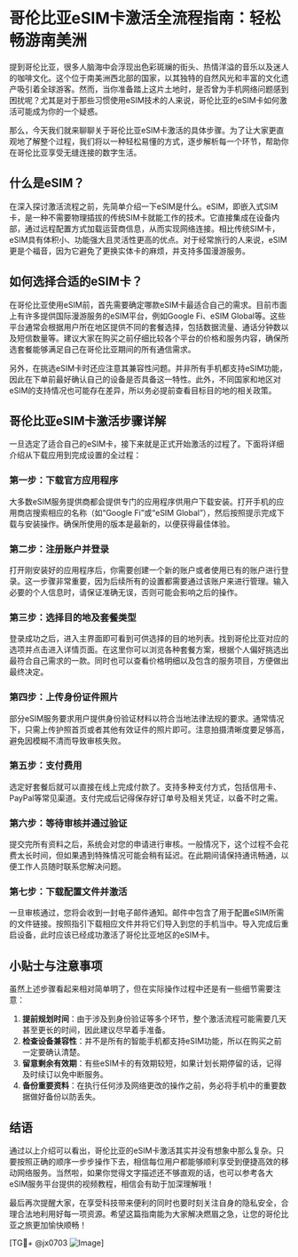 # 哥伦比亚eSIM卡激活全流程指南：轻松畅游南美洲

提到哥伦比亚，很多人脑海中会浮现出色彩斑斓的街头、热情洋溢的音乐以及迷人的咖啡文化。这个位于南美洲西北部的国家，以其独特的自然风光和丰富的文化遗产吸引着全球游客。然而，当你准备踏上这片土地时，是否曾为手机网络问题感到困扰呢？尤其是对于那些习惯使用eSIM技术的人来说，哥伦比亚的eSIM卡如何激活可能成为你的一个疑惑。

那么，今天我们就来聊聊关于哥伦比亚eSIM卡激活的具体步骤。为了让大家更直观地了解整个过程，我们将以一种轻松易懂的方式，逐步解析每一个环节，帮助你在哥伦比亚享受无缝连接的数字生活。

## 什么是eSIM？

在深入探讨激活流程之前，先简单介绍一下eSIM是什么。eSIM，即嵌入式SIM卡，是一种不需要物理插拔的传统SIM卡就能工作的技术。它直接集成在设备内部，通过远程配置方式加载运营商信息，从而实现网络连接。相比传统SIM卡，eSIM具有体积小、功能强大且灵活性更高的优点。对于经常旅行的人来说，eSIM更是个福音，因为它避免了更换实体卡的麻烦，并支持多国漫游服务。

## 如何选择合适的eSIM卡？

在哥伦比亚使用eSIM前，首先需要确定哪款eSIM卡最适合自己的需求。目前市面上有许多提供国际漫游服务的eSIM平台，例如Google Fi、eSIM Global等。这些平台通常会根据用户所在地区提供不同的套餐选择，包括数据流量、通话分钟数以及短信数量等。建议大家在购买之前仔细比较各个平台的价格和服务内容，确保所选套餐能够满足自己在哥伦比亚期间的所有通信需求。

另外，在挑选eSIM卡时还应注意其兼容性问题。并非所有手机都支持eSIM功能，因此在下单前最好确认自己的设备是否具备这一特性。此外，不同国家和地区对eSIM的支持情况也可能存在差异，所以务必提前查看目标目的地的相关政策。

## 哥伦比亚eSIM卡激活步骤详解

一旦选定了适合自己的eSIM卡，接下来就是正式开始激活的过程了。下面将详细介绍从下载应用到完成设置的全过程：

### 第一步：下载官方应用程序
大多数eSIM服务提供商都会提供专门的应用程序供用户下载安装。打开手机的应用商店搜索相应的名称（如“Google Fi”或“eSIM Global”），然后按照提示完成下载与安装操作。确保所使用的版本是最新的，以便获得最佳体验。

### 第二步：注册账户并登录
打开刚安装好的应用程序后，你需要创建一个新的账户或者使用已有的账户进行登录。这一步骤非常重要，因为后续所有的设置都需要通过该账户来进行管理。输入必要的个人信息时，请保证准确无误，否则可能会影响之后的操作。

### 第三步：选择目的地及套餐类型
登录成功之后，进入主界面即可看到可供选择的目的地列表。找到哥伦比亚对应的选项并点击进入详情页面。在这里你可以浏览各种套餐方案，根据个人偏好挑选出最符合自己需求的一款。同时也可以查看价格明细以及包含的服务项目，方便做出最终决定。

### 第四步：上传身份证件照片
部分eSIM服务要求用户提供身份验证材料以符合当地法律法规的要求。通常情况下，只需上传护照首页或者其他有效证件的照片即可。注意拍摄清晰度要足够高，避免因模糊不清而导致审核失败。

### 第五步：支付费用
选定好套餐后就可以直接在线上完成付款了。支持多种支付方式，包括信用卡、PayPal等常见渠道。支付完成后记得保存好订单号及相关凭证，以备不时之需。

### 第六步：等待审核并通过验证
提交完所有资料之后，系统会对您的申请进行审核。一般情况下，这个过程不会花费太长时间，但如果遇到特殊情况可能会稍有延迟。在此期间请保持通讯畅通，以便工作人员随时联系您解决问题。

### 第七步：下载配置文件并激活
一旦审核通过，您将会收到一封电子邮件通知。邮件中包含了用于配置eSIM所需的文件链接。按照指引下载相应文件并将它们导入到您的手机当中。导入完成后重启设备，此时应该已经成功激活了哥伦比亚地区的eSIM卡。

## 小贴士与注意事项

虽然上述步骤看起来相对简单明了，但在实际操作过程中还是有一些细节需要注意：

1. **提前规划时间**：由于涉及到身份验证等多个环节，整个激活流程可能需要几天甚至更长的时间，因此建议尽早着手准备。
2. **检查设备兼容性**：并不是所有的智能手机都支持eSIM功能，所以在购买之前一定要确认清楚。
3. **留意剩余有效期**：有些eSIM卡的有效期较短，如果计划长期停留的话，记得及时续订以免中断服务。
4. **备份重要资料**：在执行任何涉及网络更改的操作之前，务必将手机中的重要数据做好备份以防丢失。

## 结语

通过以上介绍可以看出，哥伦比亚的eSIM卡激活其实并没有想象中那么复杂。只要按照正确的顺序一步步操作下去，相信每位用户都能够顺利享受到便捷高效的移动网络服务。当然啦，如果你觉得文字描述还不够直观的话，也可以参考各大eSIM服务平台提供的视频教程，相信会有助于加深理解哦！

最后再次提醒大家，在享受科技带来便利的同时也要时刻关注自身的隐私安全，合理合法地利用好每一项资源。希望这篇指南能为大家解决燃眉之急，让您的哥伦比亚之旅更加愉快顺畅！

[TG💪+ @jx0703 ![Image](https://github.com/user-attachments/assets/dbca1d08-cadb-493c-b0ec-ad6f7a83f270)]